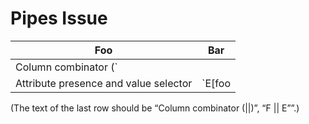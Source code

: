 # Pipes Issue

| Foo | Bar |
| --- | --- |
| Column combinator (`||`) | `F || E` |
| Attribute presence and value selector | `E[foo|='en']` |

(The text of the last row should be “Column combinator (||)”, “F || E””.)